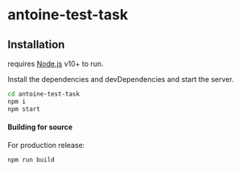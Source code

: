 # antoine-test-task
## Installation

requires [Node.js](https://nodejs.org/) v10+ to run.

Install the dependencies and devDependencies and start the server.

```sh
cd antoine-test-task
npm i
npm start
```

#### Building for source

For production release:

```sh
npm run build
```

